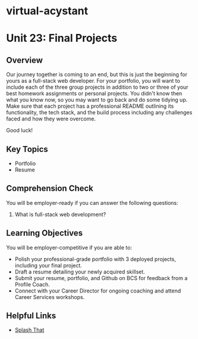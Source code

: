 # virtual-acystant

# Unit 23: Final Projects

## Overview

Our journey together is coming to an end, but this is just the beginning for yours as a full-stack web developer. For your portfolio, you will want to include each of the three group projects in addition to two or three of your best homework assignments or personal projects. You didn't know then what you know now, so you may want to go back and do some tidying up. Make sure that each project has a professional README outlining its functionality, the tech stack, and the build process including any challenges faced and how they were overcome.

Good luck!

## Key Topics

- Portfolio
- Resume

## Comprehension Check

You will be employer-ready if you can answer the following questions:

1. What is full-stack web development?

## Learning Objectives

You will be employer-competitive if you are able to:

- Polish your professional-grade portfolio with 3 deployed projects, including your final project.
- Draft a resume detailing your newly acquired skillset.
- Submit your resume, portfolio, and Github on BCS for feedback from a Profile Coach.
- Connect with your Career Director for ongoing coaching and attend Career Services workshops.

## Helpful Links

- [Splash That](https://careerservicesonlineevents.splashthat.com/)
